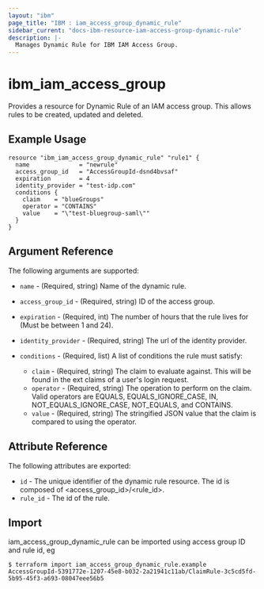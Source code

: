 ```yaml
---
layout: "ibm"
page_title: "IBM : iam_access_group_dynamic_rule"
sidebar_current: "docs-ibm-resource-iam-access-group-dynamic-rule"
description: |-
  Manages Dynamic Rule for IBM IAM Access Group.
---
```


# ibm\_iam_access_group

Provides a resource for Dynamic Rule of an IAM access group. This allows rules to be created, updated and deleted.

## Example Usage

```hcl
resource "ibm_iam_access_group_dynamic_rule" "rule1" {
  name              = "newrule"
  access_group_id   = "AccessGroupId-dsnd4bvsaf"
  expiration        = 4
  identity_provider = "test-idp.com"
  conditions {
    claim    = "blueGroups"
    operator = "CONTAINS"
    value    = "\"test-bluegroup-saml\""
  }
}
```

## Argument Reference

The following arguments are supported:

* `name` - (Required, string) Name of the dynamic rule.
* `access_group_id` - (Required, string) ID of the access group.

* `expiration` - (Required, int) The number of hours that the rule lives for (Must be between 1 and 24).
* `identity_provider` - (Required, string) The url of the identity provider.  
* `conditions` - (Required, list) A list of conditions the rule must satisfy:
  * `claim` - (Required, string) The claim to evaluate against. This will be found in the ext claims of a user's login request. 
  * `operator` - (Required, string) The operation to perform on the claim. Valid operators are EQUALS, EQUALS_IGNORE_CASE, IN, NOT_EQUALS_IGNORE_CASE, NOT_EQUALS, and CONTAINS.
  * `value` - (Required, string) The stringified JSON value that the claim is compared to using the operator.


## Attribute Reference

The following attributes are exported:

* `id` - The unique identifier of the dynamic rule resource. The id is composed of \<access_group_id\>/\<rule_id\>.<br/>
* `rule_id` - The id of the rule.


## Import

iam_access_group_dynamic_rule can be imported using access group ID and rule id, eg

```
$ terraform import iam_access_group_dynamic_rule.example AccessGroupId-5391772e-1207-45e8-b032-2a21941c11ab/ClaimRule-3c5cd5fd-5b95-45f3-a693-08047eee56b5
```